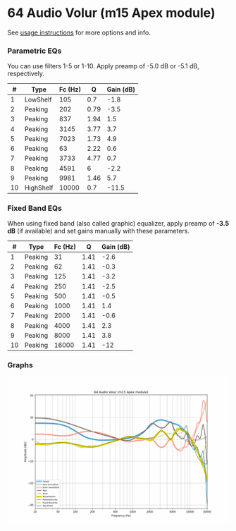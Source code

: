 # 64 Audio Volur (m15 Apex module)
See [usage instructions](https://github.com/jaakkopasanen/AutoEq#usage) for more options and info.

### Parametric EQs
You can use filters 1-5 or 1-10. Apply preamp of -5.0 dB or -5.1 dB, respectively.

|   # | Type      |   Fc (Hz) |    Q |   Gain (dB) |
|-----|-----------|-----------|------|-------------|
|   1 | LowShelf  |       105 | 0.7  |        -1.8 |
|   2 | Peaking   |       202 | 0.79 |        -3.5 |
|   3 | Peaking   |       837 | 1.94 |         1.5 |
|   4 | Peaking   |      3145 | 3.77 |         3.7 |
|   5 | Peaking   |      7023 | 1.73 |         4.9 |
|   6 | Peaking   |        63 | 2.22 |         0.6 |
|   7 | Peaking   |      3733 | 4.77 |         0.7 |
|   8 | Peaking   |      4591 | 6    |        -2.2 |
|   9 | Peaking   |      9981 | 1.46 |         5.7 |
|  10 | HighShelf |     10000 | 0.7  |       -11.5 |

### Fixed Band EQs
When using fixed band (also called graphic) equalizer, apply preamp of **-3.5 dB** (if available) and set gains manually with these parameters.

|   # | Type    |   Fc (Hz) |    Q |   Gain (dB) |
|-----|---------|-----------|------|-------------|
|   1 | Peaking |        31 | 1.41 |        -2.6 |
|   2 | Peaking |        62 | 1.41 |        -0.3 |
|   3 | Peaking |       125 | 1.41 |        -3.2 |
|   4 | Peaking |       250 | 1.41 |        -2.5 |
|   5 | Peaking |       500 | 1.41 |        -0.5 |
|   6 | Peaking |      1000 | 1.41 |         1.4 |
|   7 | Peaking |      2000 | 1.41 |        -0.6 |
|   8 | Peaking |      4000 | 1.41 |         2.3 |
|   9 | Peaking |      8000 | 1.41 |         3.8 |
|  10 | Peaking |     16000 | 1.41 |       -12   |

### Graphs
![](./64%20Audio%20Volur%20(m15%20Apex%20module).png)
